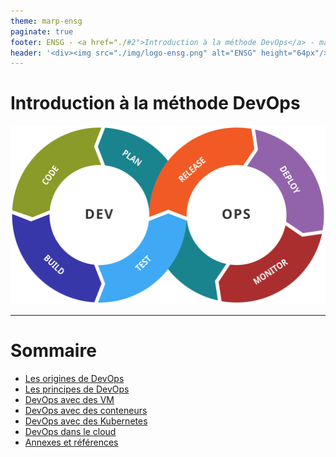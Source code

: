 ```yaml
---
theme: marp-ensg
paginate: true
footer: ENSG - <a href="./#2">Introduction à la méthode DevOps</a> - mars 2025
header: '<div><img src="./img/logo-ensg.png" alt="ENSG" height="64px"/></div>'
---
```


# Introduction à la méthode DevOps

<div class="illustration">

![h:300px](img/Devops-toolchain.svg)

</div>

---

# Sommaire

- [Les origines de DevOps](origines.md)
- [Les principes de DevOps](principes.md)
- [DevOps avec des VM](vm.md)
- [DevOps avec des conteneurs](conteneurs.md)
- [DevOps avec des Kubernetes](kubernetes.md)
- [DevOps dans le cloud](cloud.md)
- [Annexes et références](annexe/)
